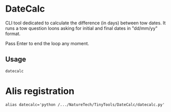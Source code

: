 # DateCalc


CLI tool dedicated to calculate the difference (in days) between tow dates. It runs a tow question loons asking for initial and final dates in "dd/mm/yy" format.

Pass Enter to end the loop any moment.


## Usage

    datecalc
    

# Alis registration

    alias datecalc='python /.../NatureTech/TinyTools/DateCalc/datecalc.py'
    
